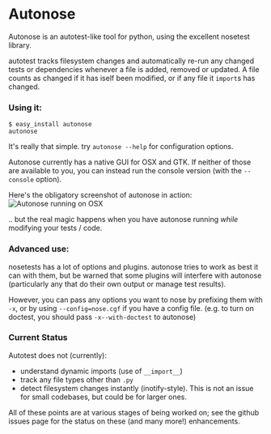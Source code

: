 # Autonose

Autonose is an autotest-like tool for python, using the excellent nosetest
library.

autotest tracks filesystem changes and automatically re-run
any changed tests or dependencies whenever a file is added, removed or
updated. A file counts as changed if it has iself been modified, or if any
file it `import`s has changed.

### Using it:

	$ easy_install autonose
	autonose

It's really that simple. try `autonose --help` for configuration options.

Autonose currently has a native GUI for OSX and GTK. If neither of those
are available to you, you can instead run the console version (with the
`--console` option).

Here's the obligatory screenshot of autonose in action:
![Autonose running on OSX](http://gfxmonk.net/upload/screenshot-autonose.png)

.. but the real magic happens when you have autonose running *while* modifying
your tests / code.


### Advanced use:

nosetests has a lot of options and plugins. autonose tries to work as best
it can with them, but be warned that some plugins will interfere with autonose
(particularly any that do their own output or manage test results).

However, you can pass any options you want to nose by prefixing them with `-x`,
or by using `--config=nose.cgf` if you have a config file.
(e.g. to turn on doctest, you should pass `-x--with-doctest` to autonose)

### Current Status

Autotest does not (currently):

 - understand dynamic imports (use of `__import__`)
 - track any file types other than `.py`
 - detect filesystem changes instantly (inotify-style). This is not an
   issue for small codebases, but could be for larger ones.

All of these points are at various stages of being worked on; see the github
issues page for the status on these (and many more!) enhancements.

